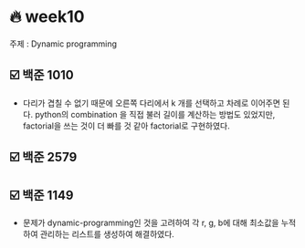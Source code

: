 # :fire: week10

주제 : Dynamic programming

## :ballot_box_with_check: 백준 1010

- 다리가 겹칠 수 없기 때문에 오른쪽 다리에서 k 개를 선택하고 차례로 이어주면 된다. python의 combination 을 직접 불러 길이를 계산하는 방법도 있었지만, factorial을 쓰는 것이 더 빠를 것 같아 factorial로 구현하였다.

## :ballot_box_with_check: 백준 2579

## :ballot_box_with_check: 백준 1149

- 문제가 dynamic-programming인 것을 고려하여 각 r, g, b에 대해 최소값을 누적하여 관리하는 리스트를 생성하여 해결하였다.
